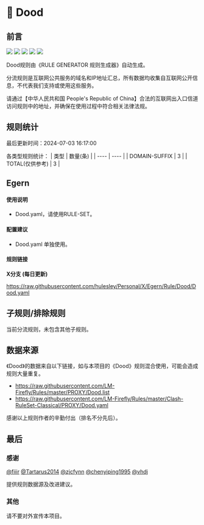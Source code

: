 # 🧸 Dood

## 前言

![](https://shields.io/badge/-移除重复规则-ff69b4) ![](https://shields.io/badge/-DOMAIN与DOMAIN--SUFFIX合并-green) ![](https://shields.io/badge/-DOMAIN--SUFFIX间合并-critical) ![](https://shields.io/badge/-DOMAIN--SUFFIX与DOMAIN--KEYWORD合并-blue) ![](https://shields.io/badge/-IP--CIDR(6)合并-blueviolet) 

Dood规则由《RULE GENERATOR 规则生成器》自动生成。

分流规则是互联网公共服务的域名和IP地址汇总，所有数据均收集自互联网公开信息，不代表我们支持或使用这些服务。

请通过【中华人民共和国 People's Republic of China】合法的互联网出入口信道访问规则中的地址，并确保在使用过程中符合相关法律法规。

## 规则统计

最后更新时间：2024-07-03 16:17:00

各类型规则统计：
| 类型 | 数量(条)  | 
| ---- | ----  |
| DOMAIN-SUFFIX | 3  | 
| TOTAL(仅供参考) | 3  | 


## Egern 

#### 使用说明
- Dood.yaml，请使用RULE-SET。

#### 配置建议
- Dood.yaml 单独使用。

#### 规则链接
**X分支 (每日更新)**

https://raw.githubusercontent.com/hulesley/Personal/X/Egern/Rule/Dood/Dood.yaml











## 子规则/排除规则


当前分流规则，未包含其他子规则。

## 数据来源

《Dood》的数据来自以下链接，如与本项目的《Dood》规则混合使用，可能会造成规则大量重复。

- https://raw.githubusercontent.com/LM-Firefly/Rules/master/PROXY/Dood.list
- https://raw.githubusercontent.com/LM-Firefly/Rules/master/Clash-RuleSet-Classical/PROXY/Dood.yaml


感谢以上规则作者的辛勤付出（排名不分先后）。

## 最后

### 感谢

[@fiiir](https://github.com/fiiir) [@Tartarus2014](https://github.com/Tartarus2014) [@zjcfynn](https://github.com/zjcfynn) [@chenyiping1995](https://github.com/chenyiping1995) [@vhdj](https://github.com/vhdj)

提供规则数据源及改进建议。

### 其他

请不要对外宣传本项目。